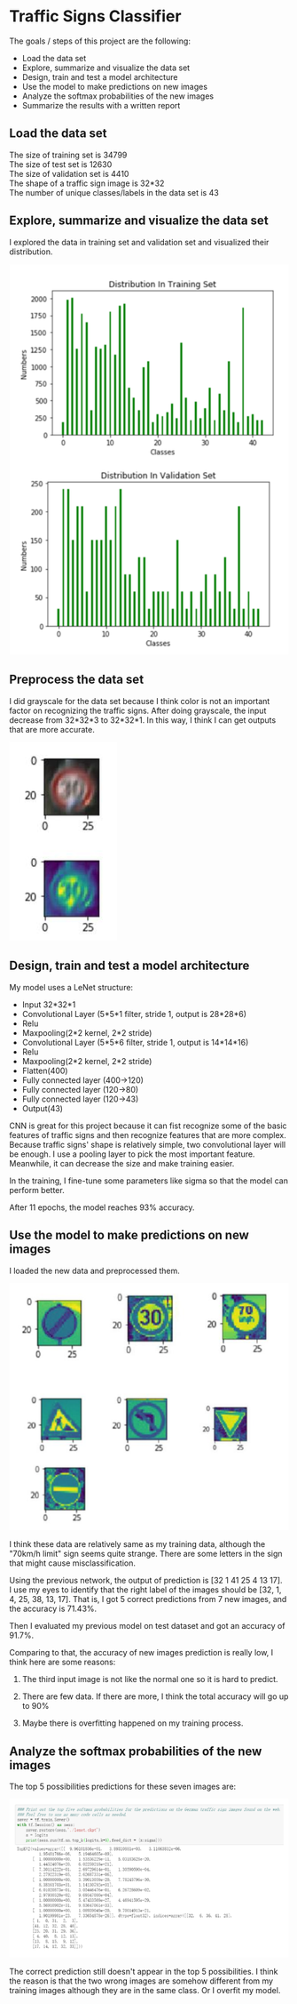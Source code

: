 Traffic Signs Classifier
========================

The goals / steps of this project are the following: 

 - Load the data set 
 - Explore, summarize and visualize the data set 
 - Design, train and test a model architecture 
 - Use the model to make predictions on new images 
 - Analyze the softmax probabilities of the new images 
 - Summarize the results with a written report 
 
Load the data set
-----------------

The size of training set is 34799  
The size of test set is 12630  
The size of validation set is 4410  
The shape of a traffic sign image is 32*32  
The number of unique classes/labels in the data set is 43 

Explore, summarize and visualize the data set 
---------------------------------------------

I explored the data in training set and validation set and visualized their 
distribution. 

![](https://github.com/rainbamboooo/Traffic-Signs-Classifier-Udacity-Self-Driving-Car-Nanodegree-Term1-project2/raw/master/1.png)

Preprocess the data set 
-----------------------

I did grayscale for the data set because I think color is not an important factor on 
recognizing the traffic signs. After doing grayscale, the input decrease from 
32\*32\*3 to 32\*32\*1. In this way, I think I can get outputs that are more accurate. 

![](https://github.com/rainbamboooo/Traffic-Signs-Classifier-Udacity-Self-Driving-Car-Nanodegree-Term1-project2/raw/master/2.png)

Design, train and test a model architecture 
-------------------------------------------

My model uses a LeNet structure:

 - Input 32\*32\*1
 - Convolutional Layer (5\*5\*1 filter, stride 1, output is 28\*28\*6) 
 - Relu 
 - Maxpooling(2\*2 kernel, 2\*2 stride) 
 - Convolutional Layer (5\*5\*6 filter, stride 1, output is 14\*14\*16) 
 - Relu 
 - Maxpooling(2\*2 kernel, 2\*2 stride) 
 - Flatten(400)
 - Fully connected layer (400->120) 
 - Fully connected layer (120->80) 
 - Fully connected layer (120->43) 
 - Output(43) 

CNN is great for this project because it can fist recognize some of the basic features 
of traffic signs and then recognize features that are more complex. Because traffic 
signs' shape is relatively simple, two convolutional layer will be enough. 
I use a pooling layer to pick the most important feature. Meanwhile, it can decrease 
the size and make training easier. 

In the training, I fine-tune some parameters like sigma so that the model can perform 
better. 

After 11 epochs, the model reaches 93% accuracy. 

Use the model to make predictions on new images 
-----------------------------------------------

I loaded the new data and preprocessed them. 

![](https://github.com/rainbamboooo/Traffic-Signs-Classifier-Udacity-Self-Driving-Car-Nanodegree-Term1-project2/raw/master/3.png)

I think these data are relatively same as my training data, although the "70km/h 
limit" sign seems quite strange. There are some letters in the sign that might 
cause misclassification. 

Using the previous network, the output of prediction is [32  1 41 25  4 13 17].  
I use my eyes to identify that the right label of the images should be [32, 1, 4, 25, 
38, 13, 17]. That is, I got 5 correct predictions from 7 new images, and the 
accuracy is 71.43%.  

Then I evaluated my previous model on test dataset and got an accuracy of 
91.7%. 

Comparing to that, the accuracy of new images prediction is really low, I think 
here are some reasons: 

1. The third input image is not like the normal one so it is hard to predict.

2. There are few data. If there are more, I think the total accuracy will go up to 
90% 

3. Maybe there is overfitting happened on my training process. 

Analyze the softmax probabilities of the new images 
---------------------------------------------------

The top 5 possibilities predictions for these seven images are: 

![](https://github.com/rainbamboooo/Traffic-Signs-Classifier-Udacity-Self-Driving-Car-Nanodegree-Term1-project2/raw/master/4.png)

The correct prediction still doesn't appear in the top 5 possibilities. I think the reason is that the two wrong images are somehow different from my 
training images although they are in the same class. Or I overfit my model. 
